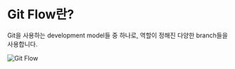 # Git Flow란?

Git을 사용하는 development model들 중 하나로, 역할이 정해진 다양한 branch들을 사용합니다.

<Image src="../_images/git-flow.png" alt="Git Flow" />
